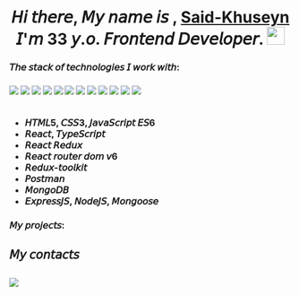 <h1 align="center">𝘏𝘪 𝘵𝘩𝘦𝘳𝘦, 𝘔𝘺 𝘯𝘢𝘮𝘦 𝘪𝘴 , <a href="https://github.com/Aslakhanov" target="_blank">Said-Khuseyn</a> 𝘐'𝘮 33 𝘺.𝘰. 𝘍𝘳𝘰𝘯𝘵𝘦𝘯𝘥 𝘋𝘦𝘷𝘦𝘭𝘰𝘱𝘦𝘳.
<img src="https://github.com/blackcater/blackcater/raw/main/images/Hi.gif" height="32"/></h1>
<h3>𝘛𝘩𝘦 𝘴𝘵𝘢𝘤𝘬 𝘰𝘧 𝘵𝘦𝘤𝘩𝘯𝘰𝘭𝘰𝘨𝘪𝘦𝘴 𝘐 𝘸𝘰𝘳𝘬 𝘸𝘪𝘵𝘩:<h3>
<img src='https://img.shields.io/badge/node.js-6DA55F?style=for-the-badge&logo=node.js&logoColor=white'>
<img src="https://img.shields.io/badge/html5-%23E34F26.svg?style=for-the-badge&logo=html5&logoColor=white">
<img src="https://img.shields.io/badge/css3-%231572B6.svg?style=for-the-badge&logo=css3&logoColor=white">
<img src="https://img.shields.io/badge/javascript-%23323330.svg?style=for-the-badge&logo=javascript&logoColor=%23F7DF1E">
<img src="https://img.shields.io/badge/typescript-%23007ACC.svg?style=for-the-badge&logo=typescript&logoColor=white">
<img src="https://img.shields.io/badge/react-%2320232a.svg?style=for-the-badge&logo=react&logoColor=%2361DAFB">
<img src="https://img.shields.io/badge/React_Router-CA4245?style=for-the-badge&logo=react-router&logoColor=white">
<img src="https://img.shields.io/badge/redux-%23593d88.svg?style=for-the-badge&logo=redux&logoColor=white">
 
<img src="https://img.shields.io/badge/figma-%23F24E1E.svg?style=for-the-badge&logo=figma&logoColor=white">
<img src="https://img.shields.io/badge/Postman-FF6C37?style=for-the-badge&logo=postman&logoColor=white">
<img src="https://img.shields.io/badge/MongoDB-%234ea94b.svg?style=for-the-badge&logo=mongodb&logoColor=white">
<img src="https://img.shields.io/badge/express.js-%23404d59.svg?style=for-the-badge&logo=express&logoColor=%2361DAFB">
<ul><br>
<li> 𝘏𝘛𝘔𝘓5, 𝘊𝘚𝘚3, 𝘑𝘢𝘷𝘢𝘚𝘤𝘳𝘪𝘱𝘵 𝘌𝘚6</li>
<li>𝘙𝘦𝘢𝘤𝘵, 𝘛𝘺𝘱𝘦𝘚𝘤𝘳𝘪𝘱𝘵</li>
<li>𝘙𝘦𝘢𝘤𝘵 𝘙𝘦𝘥𝘶𝘹</li>
<li>𝘙𝘦𝘢𝘤𝘵 𝘳𝘰𝘶𝘵𝘦𝘳 𝘥𝘰𝘮 𝘷6</li>
 
<li>𝘙𝘦𝘥𝘶𝘹-𝘵𝘰𝘰𝘭𝘬𝘪𝘵</li>
<li>𝘗𝘰𝘴𝘵𝘮𝘢𝘯</li>
<li>𝘔𝘰𝘯𝘨𝘰𝘋𝘉</li>
<li>𝘌𝘹𝘱𝘳𝘦𝘴𝘴𝘑𝘚, 𝘕𝘰𝘥𝘦𝘑𝘚, 𝘔𝘰𝘯𝘨𝘰𝘰𝘴𝘦</li>
</ul>

<h3>𝘔𝘺 𝘱𝘳𝘰𝘫𝘦𝘤𝘵𝘴:<h3>

  
  
<h2>𝘔𝘺 𝘤𝘰𝘯𝘵𝘢𝘤𝘵𝘴<h2>
 <a href="https://t.me/Said_95_a"><img src="https://img.shields.io/badge/Telegram-2CA5E0?style=for-the-badge&logo=telegram&logoColor=white" /></a>

